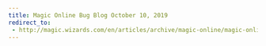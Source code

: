 ```yaml
---
title: Magic Online Bug Blog October 10, 2019
redirect_to:
 - http://magic.wizards.com/en/articles/archive/magic-online/magic-online-bug-blog-october-10-2019
---
```

